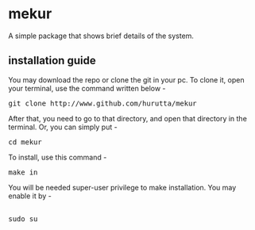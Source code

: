 # mekur

A simple package that shows brief details of the system. 


## installation guide

You may download the repo or clone the git in your pc. To clone it, open your terminal, use the command written below -
<pre>
git clone http://www.github.com/hurutta/mekur
</pre>
After that, you need to go to that directory, and open that directory in the terminal. Or, you can simply put -
<pre>
cd mekur
</pre>
To install, use this command -
<pre>
make in
</pre>
You will be needed super-user privilege to make installation. You may enable it by -
<pre><tt>
sudo su
</tt></pre>
